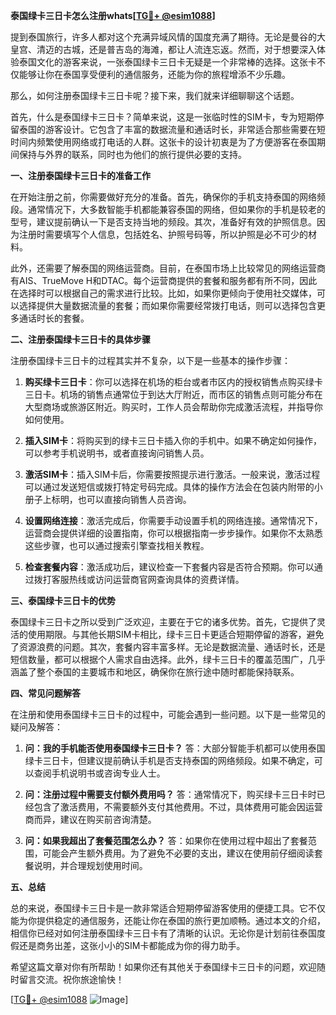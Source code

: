 **泰国绿卡三日卡怎么注册whats[[TG💪+ @esim1088](https://t.me/s/esim1088)]**

提到泰国旅行，许多人都对这个充满异域风情的国度充满了期待。无论是曼谷的大皇宫、清迈的古城，还是普吉岛的海滩，都让人流连忘返。然而，对于想要深入体验泰国文化的游客来说，一张泰国绿卡三日卡无疑是一个非常棒的选择。这张卡不仅能够让你在泰国享受便利的通信服务，还能为你的旅程增添不少乐趣。

那么，如何注册泰国绿卡三日卡呢？接下来，我们就来详细聊聊这个话题。

首先，什么是泰国绿卡三日卡？简单来说，这是一张临时性的SIM卡，专为短期停留泰国的游客设计。它包含了丰富的数据流量和通话时长，非常适合那些需要在短时间内频繁使用网络或打电话的人群。这张卡的设计初衷是为了方便游客在泰国期间保持与外界的联系，同时也为他们的旅行提供必要的支持。

**一、注册泰国绿卡三日卡的准备工作**

在开始注册之前，你需要做好充分的准备。首先，确保你的手机支持泰国的网络频段。通常情况下，大多数智能手机都能兼容泰国的网络，但如果你的手机是较老的型号，建议提前确认一下是否支持当地的频段。其次，准备好有效的护照信息。因为注册时需要填写个人信息，包括姓名、护照号码等，所以护照是必不可少的材料。

此外，还需要了解泰国的网络运营商。目前，在泰国市场上比较常见的网络运营商有AIS、TrueMove H和DTAC。每个运营商提供的套餐和服务都有所不同，因此在选择时可以根据自己的需求进行比较。比如，如果你更倾向于使用社交媒体，可以选择提供大量数据流量的套餐；而如果你需要经常拨打电话，则可以选择包含更多通话时长的套餐。

**二、注册泰国绿卡三日卡的具体步骤**

注册泰国绿卡三日卡的过程其实并不复杂，以下是一些基本的操作步骤：

1. **购买绿卡三日卡**：你可以选择在机场的柜台或者市区内的授权销售点购买绿卡三日卡。机场的销售点通常位于到达大厅附近，而市区的销售点则可能分布在大型商场或旅游区附近。购买时，工作人员会帮助你完成激活流程，并指导你如何使用。

2. **插入SIM卡**：将购买到的绿卡三日卡插入你的手机中。如果不确定如何操作，可以参考手机说明书，或者直接询问销售人员。

3. **激活SIM卡**：插入SIM卡后，你需要按照提示进行激活。一般来说，激活过程可以通过发送短信或拨打特定号码完成。具体的操作方法会在包装内附带的小册子上标明，也可以直接向销售人员咨询。

4. **设置网络连接**：激活完成后，你需要手动设置手机的网络连接。通常情况下，运营商会提供详细的设置指南，你可以根据指南一步步操作。如果你不太熟悉这些步骤，也可以通过搜索引擎查找相关教程。

5. **检查套餐内容**：激活成功后，建议检查一下套餐内容是否符合预期。你可以通过拨打客服热线或访问运营商官网查询具体的资费详情。

**三、泰国绿卡三日卡的优势**

泰国绿卡三日卡之所以受到广泛欢迎，主要在于它的诸多优势。首先，它提供了灵活的使用期限。与其他长期SIM卡相比，绿卡三日卡更适合短期停留的游客，避免了资源浪费的问题。其次，套餐内容丰富多样。无论是数据流量、通话时长，还是短信数量，都可以根据个人需求自由选择。此外，绿卡三日卡的覆盖范围广，几乎涵盖了整个泰国的主要城市和地区，确保你在旅行途中随时都能保持联系。

**四、常见问题解答**

在注册和使用泰国绿卡三日卡的过程中，可能会遇到一些问题。以下是一些常见的疑问及解答：

1. **问：我的手机能否使用泰国绿卡三日卡？**
   答：大部分智能手机都可以使用泰国绿卡三日卡，但建议提前确认手机是否支持泰国的网络频段。如果不确定，可以查阅手机说明书或咨询专业人士。

2. **问：注册过程中需要支付额外费用吗？**
   答：通常情况下，购买绿卡三日卡时已经包含了激活费用，不需要额外支付其他费用。不过，具体费用可能会因运营商而异，建议在购买前咨询清楚。

3. **问：如果我超出了套餐范围怎么办？**
   答：如果你在使用过程中超出了套餐范围，可能会产生额外费用。为了避免不必要的支出，建议在使用前仔细阅读套餐说明，并合理规划使用时间。

**五、总结**

总的来说，泰国绿卡三日卡是一款非常适合短期停留游客使用的便捷工具。它不仅能为你提供稳定的通信服务，还能让你在泰国的旅行更加顺畅。通过本文的介绍，相信你已经对如何注册泰国绿卡三日卡有了清晰的认识。无论你是计划前往泰国度假还是商务出差，这张小小的SIM卡都能成为你的得力助手。

希望这篇文章对你有所帮助！如果你还有其他关于泰国绿卡三日卡的问题，欢迎随时留言交流。祝你旅途愉快！

[[TG💪+ @esim1088](https://t.me/s/esim1088) ![Image](https://i.postimg.cc/4NQfJmqS/Snipaste-2025-05-13-00-14-12.png)]